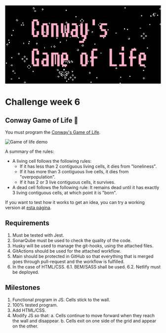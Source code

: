 ![banner-week5](./assets/banner-w6.png)

# Challenge week 6

## Conway Game of Life 🦠

You must program the [Conway's Game of Life](https://es.wikipedia.org/wiki/Juego_de_la_vida).

![Game of life demo](https://www.jakubkonka.com/images/gof.gif)

A summary of the rules:

-   A living cell follows the following rules:
    -   If it has less than 2 contiguous living cells, it dies from "loneliness".
    -   If it has more than 3 contiguous live cells, it dies from "overpopulation".
    -   If it has 2 or 3 live contiguous cells, it survives.
-   A dead cell follows the following rule: It remains dead until it has exactly 3 living contiguous cells, at which point it is "born".

If you want to test how it works to get an idea, you can try a working version at [esta página](https://playgameoflife.com/).

## Requirements

1. Must be tested with Jest.
2. SonarQube must be used to check the quality of the code.
3. Husky will be used to manage the git-hooks, using the attached files.
4. GitActions should be used for the attached workflow.
5. Main should be protected in GitHub so that everything that is merged goes through pull-request and the workflow is fulfilled.
6. In the case of HTML/CSS.
   6.1. BEM/SASS shall be used.
   6.2. Netlify must be deployed.

## Milestones

1. Functional program in JS. Cells stick to the wall.
2. 100% tested program.
3. Add HTML/CSS.
4. Modify JS so that:
   a. Cells continue to move forward when they reach the wall and disappear.
   b. Cells exit on one side of the grid and appear on the other.
